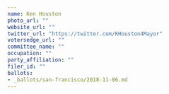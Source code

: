 ```yaml
---
name: Ken Houston
photo_url: ""
website_url: ""
twitter_url: "https://twitter.com/KHouston4Mayor"
votersedge_url: ""
committee_name: ""
occupation: ""
party_affiliation: ""
filer_id: ""
ballots:
- _ballots/san-francisco/2018-11-06.md
---
```

